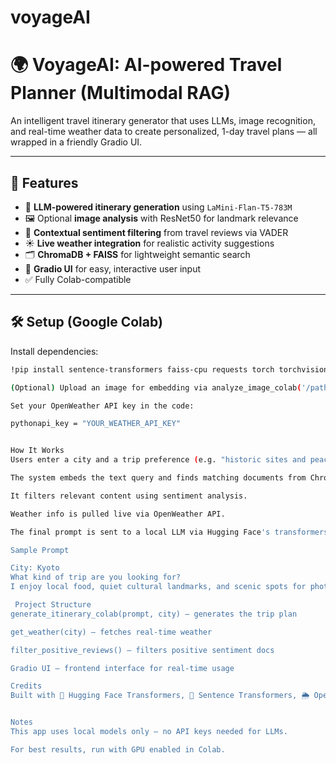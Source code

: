 # voyageAI

# 🌍 VoyageAI: AI-powered Travel Planner (Multimodal RAG)

An intelligent travel itinerary generator that uses LLMs, image recognition, and real-time weather data to create personalized, 1-day travel plans — all wrapped in a friendly Gradio UI.

---

## 🚀 Features

- 🧠 **LLM-powered itinerary generation** using `LaMini-Flan-T5-783M`
- 🖼️ Optional **image analysis** with ResNet50 for landmark relevance
- 🧾 **Contextual sentiment filtering** from travel reviews via VADER
- ☀️ **Live weather integration** for realistic activity suggestions
- 🗂️ **ChromaDB + FAISS** for lightweight semantic search
- 💬 **Gradio UI** for easy, interactive user input
- ✅ Fully Colab-compatible

---

## 🛠️ Setup (Google Colab)

Install dependencies:
```bash
!pip install sentence-transformers faiss-cpu requests torch torchvision pillow transformers chromadb nltk gradio

(Optional) Upload an image for embedding via analyze_image_colab('/path/to/image.jpg')

Set your OpenWeather API key in the code:

pythonapi_key = "YOUR_WEATHER_API_KEY"


How It Works
Users enter a city and a trip preference (e.g. "historic sites and peaceful views").

The system embeds the text query and finds matching documents from ChromaDB.

It filters relevant content using sentiment analysis.

Weather info is pulled live via OpenWeather API.

The final prompt is sent to a local LLM via Hugging Face's transformers to generate a bullet-point itinerary.

Sample Prompt

City: Kyoto  
What kind of trip are you looking for?  
I enjoy local food, quiet cultural landmarks, and scenic spots for photography.

 Project Structure
generate_itinerary_colab(prompt, city) – generates the trip plan

get_weather(city) – fetches real-time weather

filter_positive_reviews() – filters positive sentiment docs

Gradio UI – frontend interface for real-time usage

Credits
Built with 🤖 Hugging Face Transformers, 🧠 Sentence Transformers, 🌦️ OpenWeather API, 🖼️ TorchVision, and Gradio.


Notes
This app uses local models only — no API keys needed for LLMs.

For best results, run with GPU enabled in Colab.


